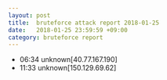 ```yaml
---
layout: post
title:  bruteforce attack report 2018-01-25
date:   2018-01-25 23:59:59 +09:00
category: bruteforce report
---
```


* 06:34 unknown[40.77.167.190]
* 11:33 unknown[150.129.69.62]
